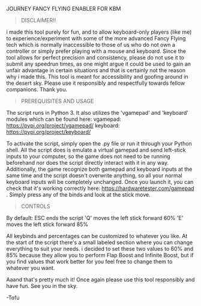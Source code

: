 JOURNEY FANCY FLYING ENABLER FOR KBM

> DISCLAIMER!!

i made this tool purely for fun, and to allow keyboard-only players (like me) to experience/experiment with some of the more advanced Fancy Flying tech which is normally inaccessible to those of us who do not own a controller or simply prefer playing with a mouse and keyboard. Since the tool allows for perfect precision and consistency, please do not use it to submit any speedrun times, as one might argue it could be used to gain an unfair advantage in certain situations and that is certainly not the reason why i made this. This tool is meant for accessibility and goofing around in the desert sky. Please use it responsibly and respectfully towards fellow companions. Thank you.

> PREREQUISITES AND USAGE

The script runs in Python 3. It also utilizes the 'vgamepad' and 'keyboard' modules which can be found here:
vgamepad: https://pypi.org/project/vgamepad/
keyboard: https://pypi.org/project/keyboard/

To activate the script, simply open the .py file or run it through your Python shell. All the script does is emulate a virtual gamepad and send left-stick inputs to your computer, so the game does not need to be running beforehand nor does the script directly interact with it in any way. Additionally, the game recognize both gamepad and keyboard inputs at the same time and the script doesn't overwrite anything, so all your normal keyboard inputs will be completely unchanged.
Once you launch it, you can check that it's working correctly here: https://hardwaretester.com/gamepad . Simply press any of the binds and look at the stick move.

> CONTROLS

By default:
ESC ends the script
'Q' moves the left stick forward 60%
'E' moves the left stick forward 85%

All keybinds and percentages can be customized to whatever you like. At the start of the script there's a small labeled section where you can change everything to suit your needs. i decided to set these two values to 60% and 85% because they allow you to perform Flap Boost and Infinite Boost, but if you find values that work better for you feel free to change them to whatever you want.

Aaand that's pretty much it! Once again please use this tool responsibly and have fun.
See you in the sky.

-Tofu
